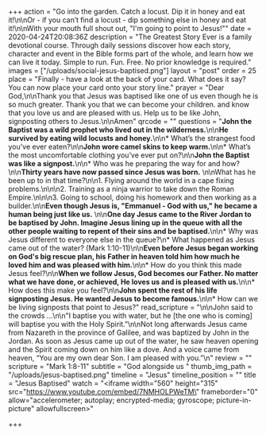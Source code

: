 +++
action = "Go into the garden. Catch a locust. Dip it in honey and eat it!\n\nOr - if you can’t find a locust - dip something else in honey and eat it!\n\nWith your mouth full shout out, \"I'm going to point to Jesus!\""
date = 2020-04-24T20:08:36Z
description = "The Greatest Story Ever is a family devotional course.  Through daily sessions discover how each story, character and event in the Bible forms part of the whole, and learn how we can live it today. Simple to run. Fun. Free. No prior knowledge is required."
images = ["/uploads/social-jesus-baptised.png"]
layout = "post"
order = 25
place = "Finally - have a look at the back of your card. What does it say? You can now place your card onto your story line."
prayer = "Dear God,\n\nThank you that Jesus was baptised like one of us even though he is so much greater. Thank you that we can become your children. and know that you love us and are pleased with us. Help us to be like John, signposting others to Jesus.\n\nAmen"
qrcode = ""
questions = "**John the Baptist was a wild prophet who lived out in the wilderness.**\n\n**He survived by eating wild locusts and honey.**\n\n* What’s the strangest food you’ve ever eaten?\n\n**John wore camel skins to keep warm.**\n\n* What’s the most uncomfortable clothing you’ve ever put on?\n\n**John the Baptist was like a signpost.**\n\n* Who was he preparing the way for and how?\n\n**Thirty years  have now passed since Jesus was born.** \n\nWhat has he been up to in that time?\n\n1. Flying around the world in a cape fixing problems.\n\n\n2. Training as a ninja warrior to take down the Roman Empire.\n\n\n3. Going to school, doing his homework and then working as a builder.\n\n**Even though Jesus is, \"Emmanuel - God with us,\" he became a human being just like us.** \n\n**One day Jesus came to the River Jordan to be baptised by John. Imagine Jesus lining up in the queue with all the other people waiting to repent of their sins and be baptised.**\n\n* Why was Jesus different to everyone else in the queue?\n* What happened as Jesus came out of the water? (Mark 1:10-11)\n\n**Even before Jesus began working on God's big rescue plan,  his Father in heaven told him how much he loved him and was pleased with him.**\n\n* How do you think this made Jesus feel?\n\n**When we follow Jesus, God becomes our Father. No matter what we have done, or achieved, He loves us and is pleased with us.**\n\n* How does this make you feel?\n\n**John spent the rest of his life signposting Jesus. He wanted Jesus to become famous.**\n\n* How can we be living signposts that point to Jesus?"
read_scripture = "\n\nJohn said to the crowds …\n\n\"I baptise you with water, but he [the one who is coming] will baptise you with the Holy Spirit.”\n\nNot long afterwards Jesus came from Nazareth in the province of Galilee, and was baptized by John in the Jordan. As soon as Jesus came up out of the water, he saw heaven opening and the Spirit coming down on him like a dove. And a voice came from heaven, “You are my own dear Son. I am pleased with you.”\n"
review = ""
scripture = "Mark 1:8-11"
subtitle = "God alongside us "
thumb_img_path = "/uploads/jesus-baptised.png"
timeline = "Jesus"
timeline_position = ""
title = "Jesus Baptised"
watch = "<iframe width=\"560\" height=\"315\" src=\"https://www.youtube.com/embed/7NMHOLPWeTM\" frameborder=\"0\" allow=\"accelerometer; autoplay; encrypted-media; gyroscope; picture-in-picture\" allowfullscreen></iframe>"

+++
